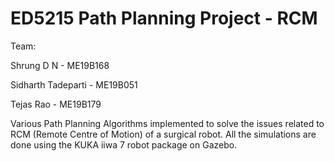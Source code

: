 # ED5215 Path Planning Project - RCM

Team:

Shrung D N - ME19B168

Sidharth Tadeparti - ME19B051

Tejas Rao - ME19B179

Various Path Planning Algorithms implemented to solve the issues related to RCM (Remote Centre of Motion) of a surgical robot. All the simulations are done using the KUKA iiwa 7 robot package on Gazebo.
